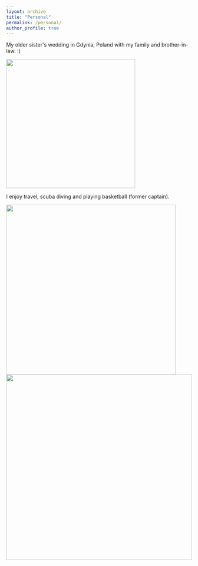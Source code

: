 ```yaml
---
layout: archive
title: "Personal"
permalink: /personal/
author_profile: true
---
```



My older sister's wedding in Gdynia, Poland with my family and brother-in-law. :)

<img src="https://Reina-Kawai.github.io/images/fam-dinner.jpg" width="350">


I enjoy travel, scuba diving and playing basketball (former captain).

<p float="left">
<img src="https://Reina-Kawai.github.io/images/fam-scuba-diving.jpg" width="460" />
<img src="https://Reina-Kawai.github.io/images/personal_grand_canyon.jpg" width="504" />
</p>
